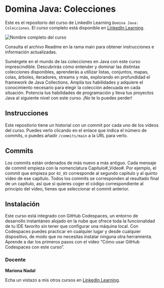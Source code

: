 # Domina Java: Colecciones
Este es el repositorio del curso de LinkedIn Learning `Domina Java: Colecciones`. El curso completo está disponible en [LinkedIn Learning][lil-course-url].

![Nombre completo del curso][lil-thumbnail-url] 

Consulta el archivo Readme en la rama main para obtener instrucciones e información actualizadas.

Sumérgete en el mundo de las colecciones en Java con este curso imprescindible. Descubrirás cómo entender y dominar las distintas colecciones disponibles, aprenderás a utilizar listas, conjuntos, mapas, colas, árboles, iteradores, streams y más, explorando en profundidad el framework de Java Collections. Amplía tus habilidades y adquiere el conocimiento necesario para elegir la colección adecuada en cada situación. Potencia tus habilidades de programación y lleva tus proyectos Java al siguiente nivel con este curso. ¡No te lo puedes perder!

## Instrucciones
Este repositorio tiene un historial con un commit por cada uno de los vídeos del curso. Puedes verlo clicando en el enlace que indica el número de commits, o puedes añadir `/commits/main` a la URL para verlo.

## Commits
Los commits están ordenados de más nuevo a más antiguo. Cada mensaje de commit empieza con la nomenclatura Capítulo#_Vídeo#. Por ejemplo, el commit que empieza por `02_05` corresponde al segundo capítulo y al quinto vídeo de ese capítulo. Todos los commits se corresponden al resultado final de un capítulo, así que si quieres coger el código correspondiente al principio del vídeo, tienes que seleccionar el commit anterior.

## Instalación
Este curso está integrado con GitHub Codespaces, un entorno de desarrollo instantáneo alojado en la nube que ofrece toda la funcionalidad de tu IDE favorito sin tener que configurar una máquina local. Con Codespaces puedes practicar en cualquier lugar y desde cualquier dispositivo, de modo que no necesitas instalar ninguna otra herramienta. Aprende a dar los primeros pasos con el vídeo “Cómo usar GitHub Codespaces con este curso”.   

### Docente

**Mariona Nadal**

Echa un vistazo a mis otros cursos en [LinkedIn Learning](https://www.linkedin.com/learning/instructors/mariona-nadal).

[0]: # (Replace these placeholder URLs with actual course URLs)
[lil-course-url]: https://www.linkedin.com/learning/building-a-graphql-project-with-react-js
[lil-thumbnail-url]: https://cdn.lynda.com/course/2875095/2875095-1615224395432-16x9.jpg


[1]: # (End of ES-Instruction ###############################################################################################)
